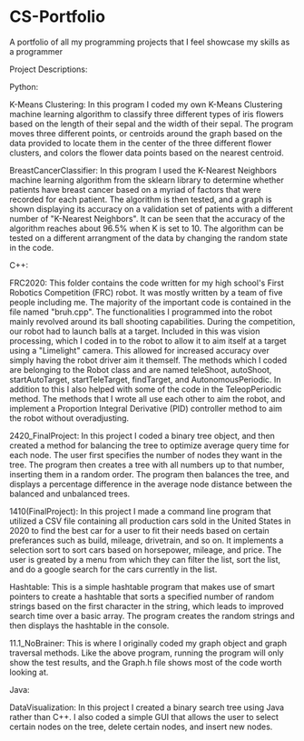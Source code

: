 # CS-Portfolio
A portfolio of all my programming projects that I feel showcase my skills as a programmer

Project Descriptions:

Python:

  K-Means Clustering: In this program I coded my own K-Means Clustering machine learning algorithm to classify three different types of iris flowers based on the length of their sepal and the width of their sepal. The program moves three different points, or centroids around the graph based on the data provided to locate them in the center of the three different flower clusters, and colors the flower data points based on the nearest centroid.

  BreastCancerClassifier: In this program I used the K-Nearest Neighbors machine learning algorithm from the sklearn library to determine whether patients have breast cancer based on a myriad of factors that were recorded for each patient. The algorithm is then tested, and a graph is shown displaying its accuracy on a validation set of patients with a different number of "K-Nearest Neighbors". It can be seen that the accuracy of the algorithm reaches about 96.5% when K is set to 10. The algorithm can be tested on a different arrangment of the data by changing the random state in the code.


C++:

  FRC2020: This folder contains the code written for my high school's First Robotics Competition (FRC) robot. It was mostly written by a team of five people including me. The majority of the important code is contained in the file named "bruh.cpp". The functionalities I programmed into the robot mainly revolved around its ball shooting capabilities. During the competition, our robot had to launch balls at a target. Included in this was vision processing, which I coded in to the robot to allow it to aim itself at a target using a "Limelight" camera. This allowed for increased accuracy over simply having the robot driver aim it themself. The methods which I coded are belonging to the Robot class and are named teleShoot, autoShoot, startAutoTarget, startTeleTarget, findTarget, and AutonomousPeriodic. In addition to this I also helped with some of the code in the TeleopPeriodic method. The methods that I wrote all use each other to aim the robot, and implement a Proportion Integral Derivative (PID) controller method to aim the robot without overadjusting.

  2420_FinalProject: In this project I coded a binary tree object, and then created a method for balancing the tree to optimize average query time for each node. The user first specifies the number of nodes they want in the tree. The program then creates a tree with all numbers up to that number, inserting them in a random order. The program then balances the tree, and displays a percentage difference in the average node distance between the balanced and unbalanced trees.
  
  1410(FinalProject): In this project I made a command line program that utilized a CSV file containing all production cars sold in the United States in 2020 to find the best car for a user to fit their needs based on certain preferances such as build, mileage, drivetrain, and so on. It implements a selection sort to sort cars based on horsepower, mileage, and price. The user is greated by a menu from which they can filter the list, sort the list, and do a google search for the cars currently in the list.
  
  Hashtable: This is a simple hashtable program that makes use of smart pointers to create a hashtable that sorts a specified number of random strings based on the first character in the string, which leads to improved search time over a basic array. The program creates the random strings and then displays the hashtable in the console.
  
  11.1_NoBrainer: This is where I originally coded my graph object and graph traversal methods. Like the above program, running the program will only show the test results, and the Graph.h file shows most of the code worth looking at.
  
  
Java:

  DataVisualization: In this project I created a binary search tree using Java rather than C++. I also coded a simple GUI that allows the user to select certain nodes on the tree, delete certain nodes, and insert new nodes.

